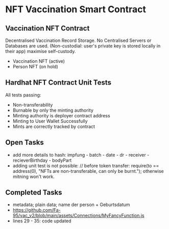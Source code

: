 # NFT Vaccination Smart Contract

## Vaccination NFT Contract

Decentralised Vaccination Record Storage. No Centralised Servers or Databases are used.
(Non-custodial: user's private key is stored locally in their app)
maximise self-custody.


- Vaccination NFT (active)
- Person NFT (on hold)

## Hardhat NFT Contract Unit Tests

All tests passing:
- Non-transferability
- Burnable by only the minting authority
- Minting authority is deployer contract address
- Minting to User Wallet Successfully
- Mints are correctly tracked by contract


## Open Tasks

- add more details to hash: impfung - batch - date - dr - receiver - recieverBirthday - bodyPart
- adding unit test is not possible: // before token transfer: 
require(to == address(0), "NFTs are non-transferable, can only be burnt.");
otherwise mitning won't work.    



## Completed Tasks

- metadata; plain data; name der person + Geburtsdatum
- https://github.com/Fa-95/vac_v2/blob/main/assets/Connections/MyFancyFunction.js
- lines 29 - 35: code updated

